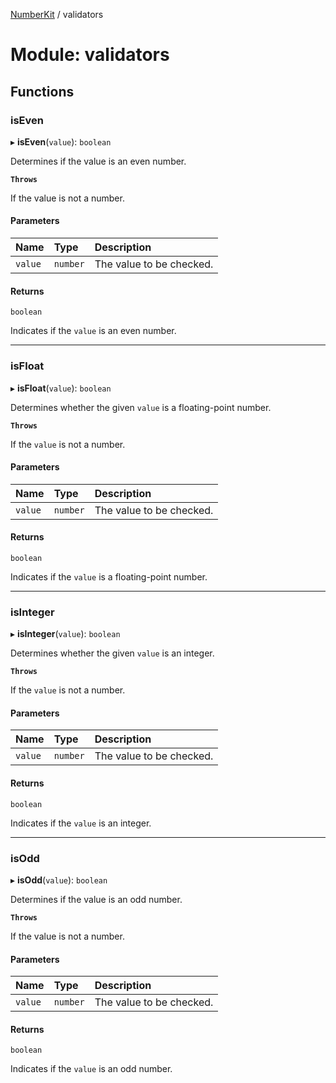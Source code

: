 [NumberKit](../README.md) / validators

# Module: validators

## Functions

### isEven

▸ **isEven**(`value`): `boolean`

Determines if the value is an even number.

**`Throws`**

If the value is not a number.

#### Parameters

| Name | Type | Description |
| :------ | :------ | :------ |
| `value` | `number` | The value to be checked. |

#### Returns

`boolean`

Indicates if the `value` is an even number.

___

### isFloat

▸ **isFloat**(`value`): `boolean`

Determines whether the given `value` is a floating-point number.

**`Throws`**

If the `value` is not a number.

#### Parameters

| Name | Type | Description |
| :------ | :------ | :------ |
| `value` | `number` | The value to be checked. |

#### Returns

`boolean`

Indicates if the `value` is a floating-point number.

___

### isInteger

▸ **isInteger**(`value`): `boolean`

Determines whether the given `value` is an integer.

**`Throws`**

If the `value` is not a number.

#### Parameters

| Name | Type | Description |
| :------ | :------ | :------ |
| `value` | `number` | The value to be checked. |

#### Returns

`boolean`

Indicates if the `value` is an integer.

___

### isOdd

▸ **isOdd**(`value`): `boolean`

Determines if the value is an odd number.

**`Throws`**

If the value is not a number.

#### Parameters

| Name | Type | Description |
| :------ | :------ | :------ |
| `value` | `number` | The value to be checked. |

#### Returns

`boolean`

Indicates if the `value` is an odd number.
